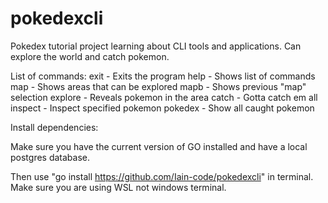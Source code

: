 # pokedexcli
Pokedex tutorial project learning about CLI tools and applications. 
Can explore the world and catch pokemon.

List of commands:
exit - Exits the program
help - Shows list of commands 
map - Shows areas that can be explored
mapb - Shows previous "map" selection
explore - Reveals pokemon in the area
catch - Gotta catch em all
inspect - Inspect specified pokemon
pokedex - Show all caught pokemon

Install dependencies:

 Make sure you have the current version of GO installed and have a local postgres database.

 Then use "go install https://github.com/Iain-code/pokedexcli" in terminal. Make sure you are using WSL not windows terminal.
